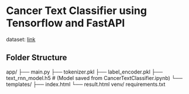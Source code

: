 # Cancer Text Classifier using Tensorflow and FastAPI

dataset: [link](https://www.kaggle.com/datasets/falgunipatel19/biomedical-text-publication-classification/data)

## Folder Structure
app/
├── main.py
├── tokenizer.pkl
├── label_encoder.pkl
├── text_rnn_model.h5      # (Model saved from CancerTextClassifier.ipynb)
└── templates/
    ├── index.html
    └── result.html
venv/
requirements.txt
